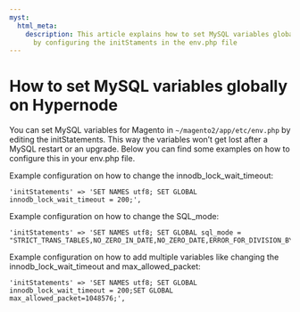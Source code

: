 ```yaml
---
myst:
  html_meta:
    description: This article explains how to set MySQL variables globally on Hypernode
      by configuring the initStaments in the env.php file
---
```


<!-- source: https://support.hypernode.com/en/support/solutions/articles/48001208261-how-to-set-mysql-variables-globally-on-hypernode/ -->

# How to set MySQL variables globally on Hypernode

You can set MySQL variables for Magento in `~/magento2/app/etc/env.php` by editing the initStatements. This way the variables won’t get lost after a MySQL restart or an upgrade. Below you can find some examples on how to configure this in your env.php file.

Example configuration on how to change the innodb_lock_wait_timeout:

```nginx
'initStatements' => 'SET NAMES utf8; SET GLOBAL innodb_lock_wait_timeout = 200;',

```

Example configuration on how to change the SQL_mode:

```nginx
'initStatements' => 'SET NAMES utf8; SET GLOBAL sql_mode = "STRICT_TRANS_TABLES,NO_ZERO_IN_DATE,NO_ZERO_DATE,ERROR_FOR_DIVISION_BY_ZERO,NO_ENGINE_SUBSTITUTION";'
```

Example configuration on how to add multiple variables like changing the innodb_lock_wait_timeout and max_allowed_packet:

```nginx
'initStatements' => 'SET NAMES utf8; SET GLOBAL innodb_lock_wait_timeout = 200;SET GLOBAL max_allowed_packet=1048576;',
```
